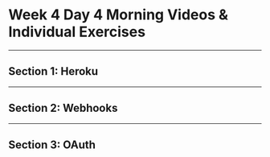 # Week 4 Day 4 Morning Videos & Individual Exercises

---

## Section 1: Heroku

---

## Section 2: Webhooks

---

## Section 3: OAuth
